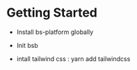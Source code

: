 # Getting Started
 - Install bs-platform globally
 - Init bsb

 - intall tailwind css : yarn add tailwindcss